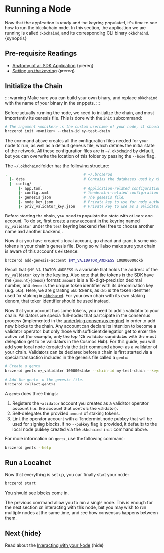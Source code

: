 <!--
order: 2
-->

# Running a Node

Now that the application is ready and the keyring populated, it's time to see how to run the blockchain node. In this section, the application we are running is called `okbchaind`, and its corresponding CLI binary `okbchaind`. {synopsis}

## Pre-requisite Readings

- [Anatomy of an SDK Application](../basics/app-anatomy.md) {prereq}
- [Setting up the keyring](./keyring.md) {prereq}

## Initialize the Chain

::: warning
Make sure you can build your own binary, and replace `okbchaind` with the name of your binary in the snippets.
:::

Before actually running the node, we need to initialize the chain, and most importantly its genesis file. This is done with the `init` subcommand:

```bash
# The argument <moniker> is the custom username of your node, it should be human-readable.
brczerod init <moniker> --chain-id my-test-chain
```

The command above creates all the configuration files needed for your node to run, as well as a default genesis file, which defines the initial state of the network. All these configuration files are in `~/.okbchaind` by default, but you can overwrite the location of this folder by passing the `--home` flag.

The `~/.okbchaind` folder has the following structure:

```bash
.                                   # ~/.brczerod
  |- data                           # Contains the databases used by the node.
  |- config/
      |- app.toml                   # Application-related configuration file.
      |- config.toml                # Tendermint-related configuration file.
      |- genesis.json               # The genesis file.
      |- node_key.json              # Private key to use for node authentication in the p2p protocol.
      |- priv_validator_key.json    # Private key to use as a validator in the consensus protocol.
```

Before starting the chain, you need to populate the state with at least one account. To do so, first [create a new account in the keyring](./keyring.md#adding-keys-to-the-keyring) named `my_validator` under the `test` keyring backend (feel free to choose another name and another backend).

Now that you have created a local account, go ahead and grant it some `okb` tokens in your chain's genesis file. Doing so will also make sure your chain is aware of this account's existence:

```bash
brczerod add-genesis-account $MY_VALIDATOR_ADDRESS 100000000okb
```

Recall that `$MY_VALIDATOR_ADDRESS` is a variable that holds the address of the `my_validator` key in the [keyring](./keyring.md#adding-keys-to-the-keyring). Also note that the tokens in the SDK have the `{amount}{denom}` format: `amount` is is a 18-digit-precision decimal number, and `denom` is the unique token identifier with its denomination key (e.g. `okb`). Here, we are granting `okb` tokens, as `okb` is the token identifier used for staking in [`okbchaind`](https://github.com/okx/okbchain). For your own chain with its own staking denom, that token identifier should be used instead.

Now that your account has some tokens, you need to add a validator to your chain. Validators are special full-nodes that participate in the consensus process (implemented in the [underlying consensus engine](../intro/sdk-app-architecture.md#tendermint)) in order to add new blocks to the chain. Any account can declare its intention to become a validator operator, but only those with sufficient delegation get to enter the active set (for example, only the top 125 validator candidates with the most delegation get to be validators in the Cosmos Hub). For this guide, you will add your local node (created via the `init` command above) as a validator of your chain. Validators can be declared before a chain is first started via a special transaction included in the genesis file called a `gentx`:

```bash
# Create a gentx.
brczerod gentx my_validator 100000stake --chain-id my-test-chain --keyring-backend test

# Add the gentx to the genesis file.
brczerod collect-gentxs
```

A `gentx` does three things:

1. Registers the `validator` account you created as a validator operator account (i.e. the account that controls the validator).
2. Self-delegates the provided `amount` of staking tokens.
3. Link the operator account with a Tendermint node pubkey that will be used for signing blocks. If no `--pubkey` flag is provided, it defaults to the local node pubkey created via the `okbchaind init` command above.

For more information on `gentx`, use the following command:

```bash
brczerod gentx --help
```

## Run a Localnet

Now that everything is set up, you can finally start your node:

```bash
brczerod start
```

You should see blocks come in.

The previous command allow you to run a single node. This is enough for the next section on interacting with this node, but you may wish to run multiple nodes at the same time, and see how consensus happens between them.


## Next {hide}

Read about the [Interacting with your Node](./interact-node.md) {hide}
